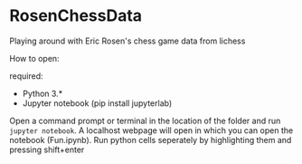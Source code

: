 # RosenChessData
Playing around with Eric Rosen's chess game data from lichess

How to open:

required:
- Python 3.*
- Jupyter notebook (pip install jupyterlab)

Open a command prompt or terminal in the location of the folder and run `jupyter notebook`. 
A localhost webpage will open in which you can open the notebook (Fun.ipynb). Run python cells seperately by highlighting them and pressing shift+enter
